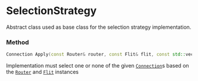 # SelectionStrategy

Abstract class used as base class for the selection strategy implementation.

### Method
```c++
Connection Apply(const Router& router, const Flit& flit, const std::vector<Connection>& directions)
```
Implementation must select one or none of the given 
[```Connection```](../hardware/connection.md)s 
based on the 
[```Router```](../hardware/router.md) 
and 
[```Flit```](../data/flit.md) 
instances

